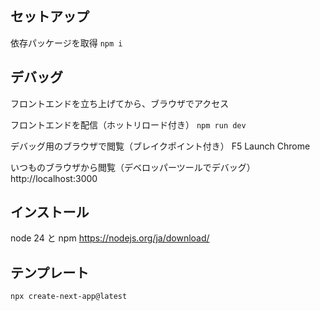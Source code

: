 ## セットアップ
依存パッケージを取得
`npm i`

## デバッグ
フロントエンドを立ち上げてから、ブラウザでアクセス

フロントエンドを配信（ホットリロード付き）
`npm run dev`

デバッグ用のブラウザで閲覧（ブレイクポイント付き）
F5 Launch Chrome

いつものブラウザから閲覧（デベロッパーツールでデバッグ）
http://localhost:3000

## インストール
node 24 と npm
https://nodejs.org/ja/download/

## テンプレート
`npx create-next-app@latest`
